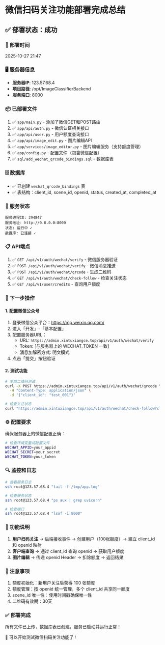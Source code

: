 # 微信扫码关注功能部署完成总结

## ✅ 部署状态：成功

### 📅 部署时间
2025-10-27 21:47

### 🖥️ 服务器信息
- **服务器IP**: 123.57.68.4
- **项目路径**: /opt/ImageClassifierBackend
- **服务端口**: 8000

### 📦 已部署文件
1. ✅ `app/main.py` - 添加了微信GET和POST路由
2. ✅ `app/api/auth.py` - 微信认证相关接口
3. ✅ `app/api/user.py` - 用户额度查询接口
4. ✅ `app/api/image_edit.py` - 图片编辑API
5. ✅ `app/services/image_editor.py` - 图片编辑服务（支持额度管理）
6. ✅ `app/config.py` - 配置文件（包含微信配置）
7. ✅ `sql/add_wechat_qrcode_bindings.sql` - 数据库表

### 🗄️ 数据库
- ✅ 已创建 `wechat_qrcode_bindings` 表
- ✅ 表结构：client_id, scene_id, openid, status, created_at, completed_at

### 🔧 服务状态
```
服务进程ID: 294847
服务地址: http://0.0.0.0:8000
状态: 运行中 ✓
数据库: 已连接 ✓
```

### 📋 API端点
1. ✅ `GET /api/v1/auth/wechat/verify` - 微信服务器验证
2. ✅ `POST /api/v1/auth/wechat/verify` - 微信消息推送
3. ✅ `POST /api/v1/auth/wechat/qrcode` - 生成二维码
4. ✅ `GET /api/v1/auth/wechat/check-follow` - 检查关注状态
5. ✅ `GET /api/v1/user/credits` - 查询用户额度

### 📝 下一步操作

#### 1. 配置微信公众号
1. 登录微信公众平台：https://mp.weixin.qq.com/
2. 进入「开发」-「基本配置」
3. 配置服务器URL：
   - URL: `https://admin.xintuxiangce.top/api/v1/auth/wechat/verify`
   - Token: [与服务器上的 WECHAT_TOKEN 一致]
   - 消息加解密方式: 明文模式
4. 点击「提交」按钮验证

#### 2. 测试功能
```bash
# 生成二维码测试
curl -X POST https://admin.xintuxiangce.top/api/v1/auth/wechat/qrcode \
  -H "Content-Type: application/json" \
  -d '{"client_id": "test_001"}'

# 检查关注状态
curl "https://admin.xintuxiangce.top/api/v1/auth/wechat/check-follow?client_id=test_001"
```

### ⚙️ 配置要求
确保服务器上的微信配置正确：
```bash
# 检查环境变量或配置文件
WECHAT_APPID=your_appid
WECHAT_SECRET=your_secret  
WECHAT_TOKEN=your_token
```

### 🔍 监控和日志
```bash
# 查看服务日志
ssh root@123.57.68.4 "tail -f /tmp/app.log"

# 检查服务状态
ssh root@123.57.68.4 "ps aux | grep uvicorn"

# 检查端口
ssh root@123.57.68.4 "lsof -i:8000"
```

### 🎯 功能说明
1. **用户扫码关注** → 后端接收事件 → 创建用户（100张额度）→ 建立 client_id 和 openid 映射
2. **客户端查询** → 通过 client_id 查询 openid → 获取用户额度
3. **图片编辑** → 传递 openid Header → 扣除额度 → 返回结果

### 📌 注意事项
1. 额度初始化：新用户关注后获得 100 张额度
2. 额度管理：按 openid 统一管理，多个 client_id 共享同一额度
3. scene_id 唯一性：使用时间戳确保唯一性
4. 二维码有效期：30天

### ✅ 部署完成
所有文件已上传，数据库表已创建，服务已启动并运行正常！

🎉 可以开始测试微信扫码关注功能了！
